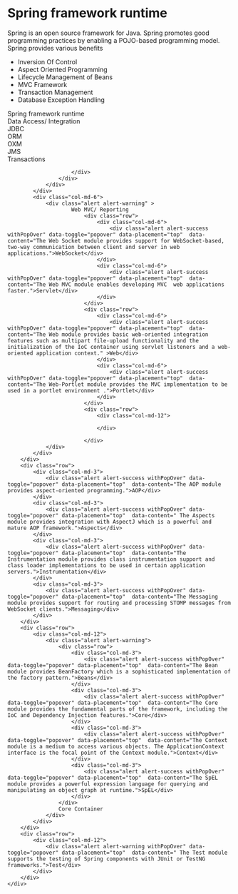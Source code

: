 <div class="row">
		<div class="col-md-12"><h1>Spring framework runtime</h1></div>
</div>
<div class="row">
		<div class="col-md-12">Spring is an open source framework for Java. Spring promotes good programming practices by enabling a POJO-based programming model. Spring provides various benefits
		<ul>
			<li>Inversion Of Control</li>
			<li>Aspect Oriented Programming</li>
			<li>Lifecycle Management of Beans</li>
			<li>MVC Framework</li>
			<li>Transaction Management</li>
			<li>Database Exception Handling</li> 
		</ul>
		</div>
	</div>
<div class="well boldAndCenter">
	<div class="row">
		<div class="col-md-12">Spring framework runtime</div>
	</div>
	<div class="row" id="Spring-Architecture">
		<div class="row">
			<div class="col-md-6">
				<div class="alert alert-warning" >
		      		Data Access/ Integration
		      		<div class="row">
						<div class="col-md-6">
							<div class="alert alert-success withPopOver" data-toggle="popover" data-placement="top"  data-content="The JDBC module helps in removing redundant JDBC related code by providing a JDBC-abstraction layer which reduces time to market of a quality software.">JDBC</div>
						</div>
						<div class="col-md-6">
							<div class="alert alert-success withPopOver" data-toggle="popover" data-placement="top"  data-content="The ORM module provides integration to major ORM frameworks e.g. Hibernate or JPA." >ORM</div>
						</div>
					</div>
					<div class="row">
						<div class="col-md-6">
							<div class="alert alert-success withPopOver" data-toggle="popover" data-placement="top"  data-content="The OXM module provides an abstraction layer that supports Object over XML mapping implementations for frameworks like JAXB , XMLBeans etc.">OXM</div>
						</div>
						<div class="col-md-6">
							<div class="alert alert-success withPopOver" data-toggle="popover" data-placement="top"  data-content="The Java Messaging Service JMS module contains features for producing and consuming messages.">JMS</div>
						</div>
					</div>
					<div class="row">
						<div class="col-md-12">
							<div class="alert alert-success withPopOver" data-toggle="popover" data-placement="top"  data-content="The Transaction module supports transaction management (i.e. help in obtaining atomic nature of befaviour)">Transactions</div>
								
						</div>
					</div>
		    	</div>
	    	</div>
		    <div class="col-md-6">
		    	<div class="alert alert-warning" >
		    			Web MVC/ Reporting
		    				<div class="row">
								<div class="col-md-6">
									<div class="alert alert-success withPopOver" data-toggle="popover" data-placement="top"  data-content="The Web Socket module provides support for WebSocket-based, two-way communication between client and server in web applications.">WebSocket</div>
								</div>
								<div class="col-md-6">
									<div class="alert alert-success withPopOver" data-toggle="popover" data-placement="top"  data-content="The Web MVC module enables developing MVC  web applications faster.">Servlet</div>
								</div>
							</div>
							<div class="row">
								<div class="col-md-6">
									<div class="alert alert-success withPopOver" data-toggle="popover" data-placement="top"  data-content="The Web module provides basic web-oriented integration features such as multipart file-upload functionality and the initialization of the IoC container using servlet listeners and a web-oriented application context." >Web</div>
								</div>
								<div class="col-md-6">
									<div class="alert alert-success withPopOver" data-toggle="popover" data-placement="top"  data-content="The Web-Portlet module provides the MVC implementation to be used in a portlet environment .">Portlet</div>
								</div>
							</div>
							<div class="row">
								<div class="col-md-12">
									
								</div>
								
							</div>
		    	</div>
		    </div>
		</div>
		<div class="row">
			<div class="col-md-3">
				<div class="alert alert-success withPopOver" data-toggle="popover" data-placement="top"  data-content="The AOP module provides aspect-oriented programming.">AOP</div>
			</div>
			<div class="col-md-3">
				<div class="alert alert-success withPopOver" data-toggle="popover" data-placement="top"  data-content=" The Aspects module provides integration with AspectJ which is a powerful and mature AOP framework.">Aspects</div>
			</div>
			<div class="col-md-3">
				<div class="alert alert-success withPopOver" data-toggle="popover" data-placement="top"  data-content="The Instrumentation module provides class instrumentation support and class loader implementations to be used in certain application servers.">Instrumentation</div>
			</div>
			<div class="col-md-3">
				<div class="alert alert-success withPopOver" data-toggle="popover" data-placement="top"  data-content="The Messaging module provides support for routing and processing STOMP messages from WebSocket clients.">Messaging</div>
			</div>
		</div>
		<div class="row">
			<div class="col-md-12">
				<div class="alert alert-warning">
					<div class="row">
						<div class="col-md-3">
							<div class="alert alert-success withPopOver" data-toggle="popover" data-placement="top"  data-content="The Bean module provides BeanFactory which is a sophisticated implementation of the factory pattern.">Beans</div>
						</div>
						<div class="col-md-3">
							<div class="alert alert-success withPopOver" data-toggle="popover" data-placement="top"  data-content="The Core module provides the fundamental parts of the framework, including the IoC and Dependency Injection features.">Core</div>
						</div>
						<div class="col-md-3">
							<div class="alert alert-success withPopOver" data-toggle="popover" data-placement="top"  data-content="The Context module is a medium to access various objects. The ApplicationContext interface is the focal point of the Context module.">Context</div>
						</div>
						<div class="col-md-3">
							<div class="alert alert-success withPopOver" data-toggle="popover" data-placement="top"  data-content="The SpEL module provides a powerful expression language for querying and manipulating an object graph at runtime.">SpEL</div>
						</div>
					</div>
					Core Container
				</div>
			</div>
		</div>
		<div class="row">
			<div class="col-md-12">
				<div class="alert alert-warning withPopOver" data-toggle="popover" data-placement="top"  data-content=" The Test module supports the testing of Spring components with JUnit or TestNG frameworks.">Test</div>
			</div>
		</div>
	</div>
</div>
